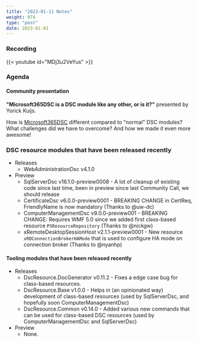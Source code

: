 ```yaml
---
title: "2023-01-11 Notes"
weight: 974
type: "post"
date: 2023-01-01
---
```


### Recording

{{< youtube id="MDj3u2VeYus" >}}

### Agenda

#### Community presentation

**"Microsoft365DSC is a DSC module like any other, or is it?"** presented by Yorick Kuijs.

How is [Microsoft365DSC](https://www.powershellgallery.com/packages/Microsoft365DSC)
different compared to "normal" DSC modules? What challenges did we have to overcome?
And how we made it even more awesome!

### DSC resource modules that have been released recently

- Releases
  - WebAdministrationDsc v4.1.0
- Preview
  - SqlServerDsc v16.1.0-preview0008 - A lot of cleanup of existing code since last time, been in preview since last Community Call, we should release
  - CertificateDsc v6.0.0-preview0001 - BREAKING CHANGE in CertReq, FriendlyName is now mandatory (Thanks to @uw-dc)
  - ComputerManagementDsc v9.0.0-preview001 - BREAKING CHANGE: Requires WMF 5.0 since we added first class-based resource `PSResourceRepository` (Thanks to @nickgw)
  - xRemoteDesktopSessionHost v2.1.1-preview0001 - New resource `xRDConnectionBrokerHAMode` that is used to configure HA mode on connection broker (Thanks to @nyanhp)

#### Tooling modules that have been released recently

- Releases
  - DscResource.DocGenerator v0.11.2 - Fixes a edge case bug for class-based resources.
  - DscResource.Base v1.0.0 - Helps in (an opinionated way) development of class-based resources (used by SqlServerDsc, and hopefully soon ComputerManagementDsc)
  - DscResource.Common v0.14.0 - Added various new commands that can be used for class-based DSC resources (used by ComputerManagementDsc and SqlServerDsc)
- Preview
  - None.
